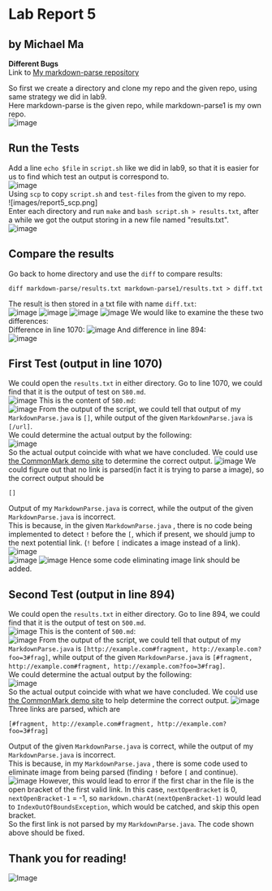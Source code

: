 # Lab Report 5  
## by Michael Ma
**Different Bugs**  
Link to [My markdown-parse repository](https://github.com/Hexachlorocyclohexane3088/markdown-parse1) 

So first we create a directory and clone my repo and the given repo, using same strategy we did in lab9.   
Here markdown-parse is the given repo, while markdown-parse1 is my own repo.     
![image](images/report5_clone_repo.png)
## Run the Tests   
Add a line `echo $file` in `script.sh` like we did in lab9, so that it is easier for us to find which test an output is correspond to.  
![image](images/report5_addContent.png)  
Using `scp` to copy `script.sh` and `test-files` from the given to my repo.  
![images/report5_scp.png]  
Enter each directory and run `make` and `bash script.sh > results.txt`, after a while we got the output storing in a new file named "results.txt".   
![image](images/report5_run_tests.png)
## Compare the results  
Go back to home directory and use the `diff` to compare results:  
```
diff markdown-parse/results.txt markdown-parse1/results.txt > diff.txt 
```
The result is then stored in a txt file with name `diff.txt`:  
![image](images/report5_diff1.png)
![image](images/report5_diff2.png)
![image](images/report5_diff3.png)
![image](images/report5_diff4.png)
We would like to examine the these two differences:  
Difference in line 1070: 
![image](images/report5_diff_in_1070(580).png)
And difference in line 894:  
![image](images/report5_line894.png)

## First Test (output in line 1070)
We could open the `results.txt` in either directory. 
Go to line 1070, we could find that it is the output of test on `580.md`.  
![image](images/report5_line1070.png)
This is the content of `580.md`:  
![image](images/report5_580.png)
From the output of the script, we could tell that output of my `MarkdownParse.java` is `[]`, while output of the given `MarkdownParse.java` is `[/url]`.  
We could determine the actual output by the following:  
![image](images/report5_run_actual_580.png)  
So the actual output coincide with what we have concluded. 
We could use [the CommonMark demo site](https://spec.commonmark.org/dingus/) to determine the correct output. 
![image](images/report5_actualParse_580.png)
We could figure out that no link is parsed(in fact it is trying to parse a image), so the correct output should be 
```
[]
```
Output of my `MarkdownParse.java` is correct, while the output of the given `MarkdownParse.java` is incorrect.  
This is because, in the given `MarkdownParse.java` , there is no code being implemented to detect `!` before the `[`, which if present, we should jump to the next potential link. (`!` before `[` indicates a image instead of a link).  
![image](images/report5_givenCode1.png)  
![image](images/report5_givenCode2.png)
![image](images/report5_givenCode3.png)
Hence some code eliminating image link should be added.  

## Second Test (output in line 894)  
We could open the `results.txt` in either directory. 
Go to line 894, we could find that it is the output of test on `500.md`.  
![image](images/report5_to500.png)
This is the content of `500.md`:  
![image](images/report5_580.png)
From the output of the script, we could tell that output of my `MarkdownParse.java` is `[http://example.com#fragment, http://example.com?foo=3#frag]`, while output of the given `MarkdownParse.java` is `[#fragment, http://example.com#fragment, http://example.com?foo=3#frag]`.  
We could determine the actual output by the following:  
![image](images/report5_run_500.png)  
So the actual output coincide with what we have concluded. 
We could use [the CommonMark demo site](https://spec.commonmark.org/dingus/) to help determine the correct output. 
![image](images/report5_500_parsed.png)
Three links are parsed, which are
```
[#fragment, http://example.com#fragment, http://example.com?foo=3#frag]
```
Output of the given `MarkdownParse.java` is correct, while the output of my `MarkdownParse.java` is incorrect.  
This is because, in my `MarkdownParse.java` , there is some code used to eliminate image from being parsed (finding `!` before `[` and continue).
![image](images/report5_500_issue.png)
 However, this would lead to error if the first char in the file is the open bracket of the first valid link. In this case, `nextOpenBracket` is 0, `nextOpenBracket-1` = -1, so `markdown.charAt(nextOpenBracket-1)` would lead to `IndexOutOfBoundsException`, which would be catched, and skip this open bracket.  
 So the first link is not parsed by my `MarkdownParse.java`. The code shown above should be fixed.  

## Thank you for reading!  
![Image](https://ucsdnews.ucsd.edu/news_uploads/Resized_Geisel_Library_08.31.jpg)   